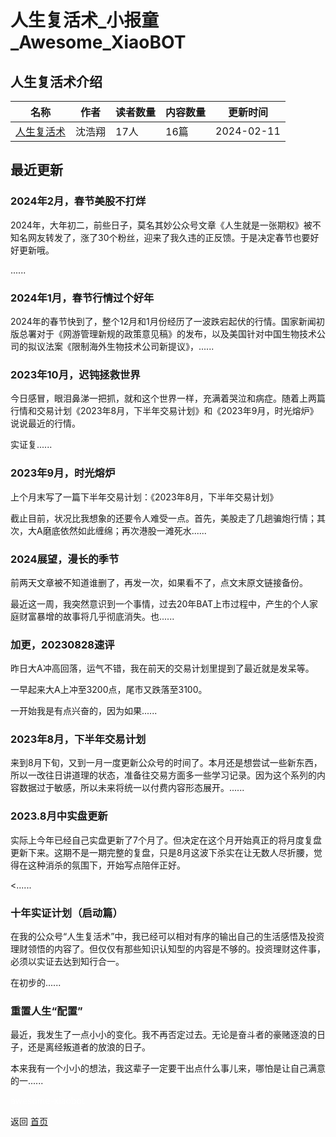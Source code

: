 # 人生复活术_小报童_Awesome_XiaoBOT

## 人生复活术介绍
>   
  


|名称|作者|读者数量|内容数量|更新时间|
|---|---|---|---|---|
|[人生复活术](https://xiaobot.net/p/reborn?refer=9c3f1c95-a052-465a-9902-f6d75080262a)|沈浩翔|17人|16篇|2024-02-11|

## 最近更新
### 2024年2月，春节美股不打烊

​2024年，大年初二，前些日子，莫名其妙公众号文章《人生就是一张期权》被不知名网友转发了，涨了30个粉丝，迎来了我久违的正反馈。于是决定春节也要好好更新哦。

......

### 2024年1月，春节行情过个好年

2024年的春节快到了，整个12月和1月份经历了一波跌宕起伏的行情。国家新闻初版总署对于《网游管理新规的政策意见稿》的发布，以及美国针对中国生物技术公司的拟议法案《限制海外生物技术公司新提议》，......

### 2023年10月，迟钝拯救世界

今日感冒，眼泪鼻涕一把抓，就和这个世界一样，充满着哭泣和病症。随着上两篇行情和交易计划《2023年8月，下半年交易计划》和《2023年9月，时光熔炉》说说最近的行情。

实证复......

### 2023年9月，时光熔炉

上个月末写了一篇下半年交易计划：《2023年8月，下半年交易计划》

截止目前，状况比我想象的还要令人难受一点。首先，美股走了几趟骗炮行情；其次，大A磨底依然如此缠绵；再次港股一滩死水......

### 2024展望，漫长的季节

前两天文章被​不知道谁删了，再发一次，如果看不了，点文末原文链接备份。​

最近这一周，我突然意识到一个事情，过去20年BAT上市过程中，产生的个人家庭财富暴增的故事将几乎彻底消失。也......

### 加更，20230828速评

昨日大A冲高回落，运气不错，我在前天的交易计划里提到了最近就是发呆等。

一早起来大A上冲至3200点，尾市又跌落至3100。

一开始我是有点兴奋的，因为如果......

### 2023年8月，下半年交易计划

来到8月下旬，又到一月一度更新公众号的时间了。本月还是想尝试一些新东西，所以一改往日讲道理的状态，准备往交易方面多一些学习记录。因为这个系列的内容数据过于敏感，所以未来将统一以付费内容形态展开。......

### 2023.8月中实盘更新

实际上今年已经自己实盘更新了7个月了。但决定在这个月开始真正的将月度复盘更新下来。这期不是一期完整的复盘，只是8月这波下杀实在让无数人尽折腰，觉得在这种消杀的氛围下，开始写点陪伴正好。

<......

### 十年实证计划（启动篇）

在我的公众号“人生复活术”中，我已经可以相对有序的输出自己的生活感悟及投资理财领悟的内容了。但仅仅有那些知识认知型的内容是不够的。投资理财这件事，必须以实证去达到知行合一。

在初步的......

### 重置人生“配置”

最近，我发生了一点小小的变化。我不再否定过去。无论是奋斗者的豪赌逐浪的日子，还是离经叛道者的放浪的日子。

本来我有一个小小的想法，我这辈子一定要干出点什么事儿来，哪怕是让自己满意的一......


<a href="https://github.com/Reno9527/awesome-xiaobot" style="color: white; text-decoration: none;">awesome-xiaobot</a>

返回 [首页](../README.md)
